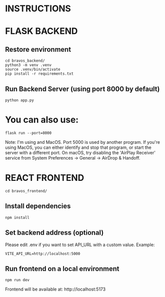 # INSTRUCTIONS
# FLASK BACKEND
## Restore environment
```console
cd bravos_backend/
python3 -m venv .venv
source .venv/bin/activate
pip install -r requirements.txt
```
## Run Backend Server (using port 8000 by default)
```console
python app.py
```

# You can also use:
```console
flask run --port=8000
```

Note: I'm using and MacOS. Port 5000 is used by another program. 
If you're using MacOS, you can either identify and stop that program, or start the server with a different port.
On macOS, try disabling the 'AirPlay Receiver' service from System Preferences -> General -> AirDrop & Handoff.

# REACT FRONTEND
```console
cd bravos_frontend/
```

## Install dependencies
```console 
npm install
```

## Set backend address (optional)
Please edit .env if you want to set API_URL with a custom value. Example:
```console 
VITE_API_URL=http://localhost:5000
```

## Run frontend on a local environment 
```console
npm run dev
```

Frontend will be available at:
http://localhost:5173

